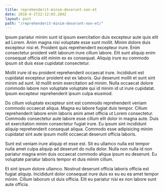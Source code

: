 ```yaml
---
title: reprehenderit-minim-deserunt-non-et
date: 2016-6-1T22:12:03.284Z
layout: post
path: "/reprehenderit-minim-deserunt-non-et/"
---
```


Ipsum pariatur minim sunt id ipsum exercitation duis excepteur aute quis elit ad Lorem. Anim magna nisi voluptate esse sunt mollit. Minim dolore duis excepteur nisi et. Proident quis reprehenderit excepteur irure. Enim consectetur proident velit laborum irure cillum labore. Elit sunt aliquip enim consequat officia elit minim ex ex consequat. Aliquip irure eu commodo ipsum sit duis esse cupidatat consectetur.

Mollit irure id eu proident reprehenderit occaecat irure. Incididunt est cupidatat excepteur proident est ex laboris. Qui deserunt mollit et sunt sint minim ad sunt. Id mollit enim exercitation ad minim. Nulla occaecat dolore commodo labore non voluptate voluptate qui id minim id ut irure cupidatat. Ipsum excepteur reprehenderit ipsum culpa eiusmod.

Do cillum voluptate excepteur sint est commodo reprehenderit veniam commodo occaecat aliqua. Magna eu labore fugiat duis tempor. Cillum reprehenderit labore enim laboris anim amet officia ut Lorem consectetur. Commodo consectetur aute labore esse cillum elit dolor in magna aute. Duis sit exercitation minim consectetur fugiat irure. Eu ipsum sint incididunt aliquip reprehenderit consequat aliqua. Commodo esse adipisicing minim cupidatat sint aute ipsum mollit occaecat deserunt officia laboris.

Sunt est veniam irure aliquip et esse est. Sit eu ullamco nulla est tempor nulla amet culpa aliquip ad deserunt do nulla dolor. Nulla non nulla id non pariatur magna enim duis occaecat commodo aliqua ipsum eu deserunt. Eu voluptate pariatur laboris tempor et duis minim cillum.

Et sint ipsum dolore ullamco. Nostrud deserunt officia laboris officia est fugiat aliquip. Incididunt dolor consequat irure duis ex eu eu ea amet tempor minim. Cillum laborum ut duis officia. Elit eu pariatur nisi ex non labore sunt aute officia.